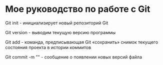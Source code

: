 # Мое руководство по работе с Git

Git init - инициализирует новый репозиторий Git

Git version -  выводим текущую версию программы

Git add - команда, предписывающая Git «сохранить» снимок текущего состояния проекта в истории коммитов

Git commit -m "" - сообщение о появлении новых версий файла

